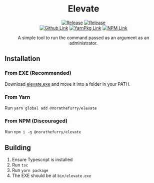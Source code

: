 <span align="center">

# Elevate

[![Release](https://img.shields.io/github/release/0j3/elevate.svg?style=flat-square)](https://github.com/0j3/elevate/releases/latest) [![Release](https://img.shields.io/github/issues/0j3/elevate.svg?style=flat-square)](https://github.com/0j3/elevate/issues?q=is%3Aissue+is%3Aopen)
<br/>
[![Github Link](https://img.shields.io/badge/-Github-brightgreen?style=flat-square 'takes you to the github repo')](https://github.com/0j3/elevate) [![YarnPkg Link](https://img.shields.io/badge/-YarnPkg-blue?style=flat-square 'takes you to the yarn module')](https://yarnpkg.com/package/@norathefurry/elevate) [![NPM Link](https://img.shields.io/badge/-NPM-red?style=flat-square 'takes you to the npm module')](https://npmjs.com/package/@norathefurry/elevate)

A simple tool to run the command passed as an argument as an administrator.

</span>

## Installation

### From EXE (Recommended)

Download [elevate.exe](https://github.com/0J3/Elevate/releases/latest/download/elevate.exe) and move it into a folder in your PATH.

### From Yarn

Run `yarn global add @norathefurry/elevate`

### From NPM (Discouraged)

Run `npm i -g @norathefurry/elevate`

## Building

1. Ensure Typescript is installed
2. Run `tsc`
3. Run `yarn package`
4. The EXE should be at `bin/elevate.exe`
